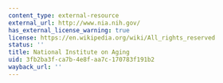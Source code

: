 ```yaml
---
content_type: external-resource
external_url: http://www.nia.nih.gov/
has_external_license_warning: true
license: https://en.wikipedia.org/wiki/All_rights_reserved
status: ''
title: National Institute on Aging
uid: 3fb2ba3f-ca7b-4e8f-aa7c-170783f191b2
wayback_url: ''
---
```

